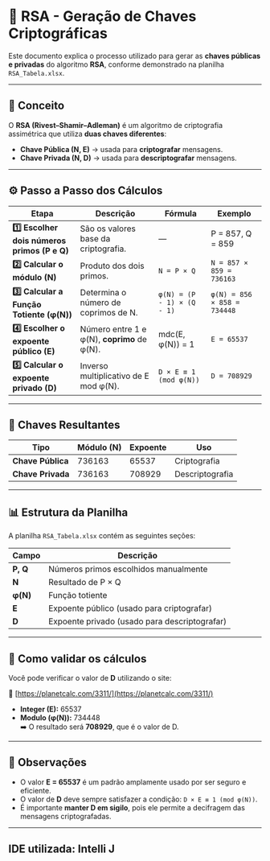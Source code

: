 # 🔐 RSA - Geração de Chaves Criptográficas

Este documento explica o processo utilizado para gerar as **chaves públicas e privadas** do algoritmo **RSA**, conforme demonstrado na planilha `RSA_Tabela.xlsx`.

---

## 📘 Conceito

O **RSA (Rivest–Shamir–Adleman)** é um algoritmo de criptografia assimétrica que utiliza **duas chaves diferentes**:
- **Chave Pública (N, E)** → usada para **criptografar** mensagens.
- **Chave Privada (N, D)** → usada para **descriptografar** mensagens.

---

## ⚙️ Passo a Passo dos Cálculos

| Etapa | Descrição | Fórmula | Exemplo |
|-------|------------|----------|----------|
| **1️⃣ Escolher dois números primos (P e Q)** | São os valores base da criptografia. | — | P = 857, Q = 859 |
| **2️⃣ Calcular o módulo (N)** | Produto dos dois primos. | `N = P × Q` | `N = 857 × 859 = 736163` |
| **3️⃣ Calcular a Função Totiente (φ(N))** | Determina o número de coprimos de N. | `φ(N) = (P - 1) × (Q - 1)` | `φ(N) = 856 × 858 = 734448` |
| **4️⃣ Escolher o expoente público (E)** | Número entre 1 e φ(N), **coprimo** de φ(N). | mdc(E, φ(N)) = 1 | `E = 65537` |
| **5️⃣ Calcular o expoente privado (D)** | Inverso multiplicativo de E mod φ(N). | `D × E ≡ 1 (mod φ(N))` | `D = 708929` |

---

## 🔑 Chaves Resultantes

| Tipo | Módulo (N) | Expoente | Uso |
|------|-------------|----------|-----|
| **Chave Pública** | 736163 | 65537 | Criptografia |
| **Chave Privada** | 736163 | 708929 | Descriptografia |

---

## 📊 Estrutura da Planilha

A planilha `RSA_Tabela.xlsx` contém as seguintes seções:

| Campo | Descrição |
|--------|------------|
| **P, Q** | Números primos escolhidos manualmente |
| **N** | Resultado de P × Q |
| **φ(N)** | Função totiente |
| **E** | Expoente público (usado para criptografar) |
| **D** | Expoente privado (usado para descriptografar) |

---

## 🧮 Como validar os cálculos

Você pode verificar o valor de **D** utilizando o site:

🔗 [https://planetcalc.com/3311/](https://planetcalc.com/3311/)

- **Integer (E):** 65537  
- **Modulo (φ(N)):** 734448  
➡️ O resultado será **708929**, que é o valor de D.

---

## 🧠 Observações

- O valor **E = 65537** é um padrão amplamente usado por ser seguro e eficiente.  
- O valor de **D** deve sempre satisfazer a condição: `D × E ≡ 1 (mod φ(N))`.  
- É importante **manter D em sigilo**, pois ele permite a decifragem das mensagens criptografadas.

---
## IDE utilizada: Intelli J


